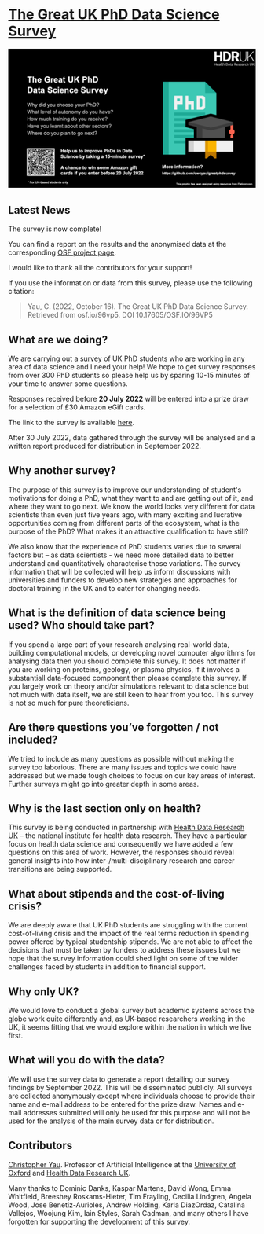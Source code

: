 # [The Great UK PhD Data Science Survey](https://forms.gle/u55swJNChHbaKMMS6)

![Great UK PhD Data Science Survey](survey-gfx.png)

## Latest News 

The survey is now complete!

You can find a report on the results and the anonymised data at the corresponding [OSF project page](https://osf.io/96vp5/).

I would like to thank all the contributors for your support!

If you use the information or data from this survey, please use the following citation:

> Yau, C. (2022, October 16). The Great UK PhD Data Science Survey. Retrieved from osf.io/96vp5. DOI 10.17605/OSF.IO/96VP5

## What are we doing?

We are carrying out a [survey](https://forms.gle/u55swJNChHbaKMMS6) of UK PhD students who are working in any area of data science and I need your help! We hope to get survey responses from over 300 PhD students so please help us by sparing 10-15 minutes of your time to answer some questions.

Responses received before **20 July 2022** will be entered into a prize draw for a selection of £30 Amazon eGift cards. 

The link to the survey is available [here](https://forms.gle/u55swJNChHbaKMMS6).

After 30 July 2022, data gathered through the survey will be analysed and a written report produced for distribution in September 2022.

## Why another survey?

The purpose of this survey is to improve our understanding of student's motivations for doing a PhD, what they want to and are getting out of it, and where they want to go next. We know the world looks very different for data scientists than even just five years ago, with many exciting and lucrative opportunities coming from different parts of the ecosystem, what is the purpose of the PhD? What makes it an attractive qualification to have still? 

We also know that the experience of PhD students varies due to several factors but – as data scientists - we need more detailed data to better understand and quantitatively characterise those variations. The survey information that will be collected will help us inform discussions with universities and funders to develop new strategies and approaches for doctoral training in the UK and to cater for changing needs.  

## What is the definition of data science being used? Who should take part?

If you spend a large part of your research analysing real-world data, building computational models, or developing novel computer algorithms for analysing data then you should complete this survey. It does not matter if you are working on proteins, geology, or plasma physics, if it involves a substantiall data-focused component then please complete this survey. If you largely work on theory and/or simulations relevant to data science but not much with data itself, we are still keen to hear from you too. This survey is not so much for pure theoreticians.

## Are there questions you’ve forgotten / not included?

We tried to include as many questions as possible without making the survey too laborious. There are many issues and topics we could have addressed but we made tough choices to focus on our key areas of interest. Further surveys might go into greater depth in some areas.

## Why is the last section only on health?

This survey is being conducted in partnership with [Health Data Research UK](https://www.hdruk.ac.uk/) – the national institute for health data research. They have a particular focus on health data science and consequently we have added a few questions on this area of work. However, the responses should reveal general insights into how inter-/multi-disciplinary research and career transitions are being supported.

## What about stipends and the cost-of-living crisis?

We are deeply aware that UK PhD students are struggling with the current cost-of-living crisis and the impact of the real terms reduction in spending power offered by typical studentship stipends. We are not able to affect the decisions that must be taken by funders to address these issues but we hope that the survey information could shed light on some of the wider challenges faced by students in addition to financial support.

## Why only UK?

We would love to conduct a global survey but academic systems across the globe work quite differently and, as UK-based researchers working in the UK, it seems fitting that we would explore within the nation in which we live first.

## What will you do with the data?

We will use the survey data to generate a report detailing our survey findings by September 2022. This will be disseminated publicly. All surveys are collected anonymously except where individuals choose to provide their name and e-mail address to be entered for the prize draw. Names and e-mail addresses submitted will only be used for this purpose and will not be used for the analysis of the main survey data or for distribution.

## Contributors

[Christopher Yau](https://www.wrh.ox.ac.uk/team/christoper-yau). Professor of Artificial Intelligence at the [University of Oxford](http://www.ox.ac.uk) and [Health Data Research UK](https://www.hdruk.ac.uk/). 

Many thanks to Dominic Danks, Kaspar Martens, David Wong, Emma Whitfield, Breeshey Roskams-Hieter, Tim Frayling, Cecilia Lindgren, Angela Wood, Jose Benetiz-Aurioles, Andrew Holding, Karla DiazOrdaz, Catalina Vallejos, Woojung Kim, Iain Styles, Sarah Cadman, and many others I have forgotten for supporting the development of this survey.
